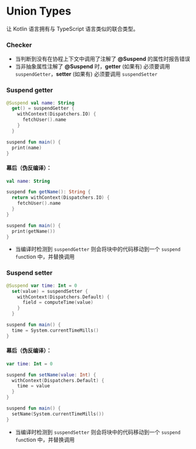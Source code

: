 # Union Types

让 Kotlin 语言拥有与 TypeScript 语言类似的联合类型。


### Checker

- 当判断到没有在协程上下文中调用了注解了 **@Suspend** 的属性时报告错误
- 当非抽象属性注解了 **@Suspend** 时，**getter** (如果有) 必须要调用 `suspendGetter`，**setter** (如果有) 必须要调用 `suspendSetter`



### Suspend getter

```kotlin
@Suspend val name: String
  get() = suspendGetter {
    withContext(Dispatchers.IO) {
      fetchUser().name
    }
  }

suspend fun main() {
  print(name)
}
```

#### 幕后（伪反编译）：

```kotlin
val name: String

suspend fun getName(): String {
  return withContext(Dispatchers.IO) {
    fetchUser().name
  }
}

suspend fun main() {
  print(getName())
}
```

- 当编译时检测到 `suspendGetter` 则会将块中的代码移动到一个 `suspend fun`ction 中，并替换调用



### Suspend setter

```kotlin
@Suspend var time: Int = 0
  set(value) = suspendSetter {
    withContext(Dispatchers.Default) {
      field = computeTime(value)
    }
  }

suspend fun main() {
  time = System.currentTimeMills()
}
```

#### 幕后（伪反编译）：

```kotlin
var time: Int = 0

suspend fun setName(value: Int) {
  withContext(Dispatchers.Default) {
    time = value
  }
}

suspend fun main() {
  setName(System.currentTimeMills())
}
```

- 当编译时检测到 `suspendSetter` 则会将块中的代码移动到一个 `suspend fun`ction 中，并替换调用

